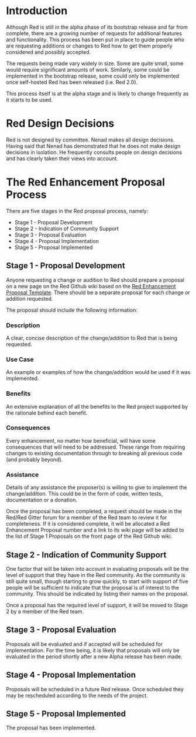 # Introduction
Although Red is still in the alpha phase of its bootstrap release and far from complete, there are a growing number of requests for additional features and functionality. This process has been put in place to guide people who are requesting additions or changes to Red how to get them properly considered and possibly accepted.

The requests being made vary widely in size. Some are quite small, some would require significant amounts of work. Similarly, some could be implemented in the bootstrap release, some could only be implemented once self-hosted Red has been released (i.e. Red 2.0).

This process itself is at the alpha stage and is likely to change frequently as it starts to be used.

# Red Design Decisions
Red is not designed by committee. Nenad makes all design decisions. Having said that Nenad has demonstrated that he does not make design decisions in isolation. He frequently consults people on design decisions and has clearly taken their views into account. 

# The Red Enhancement Proposal Process
There are five stages in the Red proposal process, namely:
* Stage 1 - Proposal Development
* Stage 2 - Indication of Community Support
* Stage 3 - Proposal Evaluation
* Stage 4 - Proposal Implementation
* Stage 5 - Proposal Implemented

## Stage 1 - Proposal Development
Anyone requesting a change or audition to Red should prepare a proposal on a new page on the Red Github wiki based on the [Red Enhancement Proposal Template](https://github.com/red/red/wiki/Red-Enhancement-Proposal-Template). There should be a separate proposal for each change or addition requested. 

The proposal should include the following information:
### Description
A clear, concise description of the change/addition to Red that is being requested.
### Use Case
An example or examples of how the change/addition would be used if it was implemented.
### Benefits
An extensive explanation of all the benefits to the Red project supported by the rationale behind each benefit.
### Consequences
Every enhancement, no matter how beneficial, will have some consequences that will need to be addressed. These range from requiring changes to existing documentation through to breaking all previous code (and probably beyond).
### Assistance
Details of any assistance the proposer(s) is willing to give to implement the change/addition. This could be in the form of code, written tests, documentation or a donation.

Once the proposal has been completed, a request should be made in the Red/Red Gitter forum for a member of the Red team to review it for completeness. If it is considered complete, it will be allocated a Red Enhancement Proposal number and a link to its wiki page will be added to the list of Stage 1 Proposals on the front page of the Red Github wiki.

## Stage 2 - Indication of Community Support
One factor that will be taken into account in evaluating proposals will be the level of support that they have in the Red community. As the community is still quite small, though starting to grow quickly, to start with support of five people will be sufficient to indicate that the proposal is of interest to the community. This should be indicated by listing their names on the proposal.

Once a proposal has the required level of support, it will be moved to Stage 2 by a member of the Red team.

## Stage 3 - Proposal Evaluation
Proposals will be evaluated and if accepted will be scheduled for implementation. For the time being, it is likely that proposals will only be evaluated in the period shortly after a new Alpha release has been made.

## Stage 4 - Proposal Implementation
Proposals will be scheduled in a future Red release. Once scheduled they may be rescheduled according to the needs of the project.

## Stage 5 - Proposal Implemented
The proposal has been implemented.